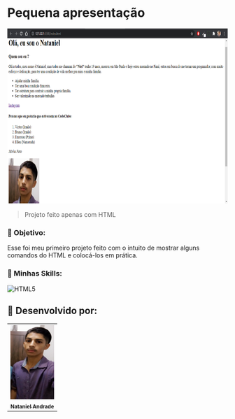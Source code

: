 # Pequena apresentação



<img src="./assets/project-screenshot.png" width="800px" height="400" alt="logo-yoga" >

> Projeto feito apenas com HTML


### 🎯 Objetivo:

Esse foi meu primeiro projeto feito com o intuito de mostrar alguns comandos do HTML e colocá-los em prática.

<h3>🚀 Minhas Skills: </h3>

![HTML5](https://img.shields.io/badge/-HTML5-333333?style=flat&logo=HTML5)

## 🤝 Desenvolvido por:

<table>
  <tr>
    <td align="center">
      <a href="https://www.linkedin.com/in/jos%C3%A9-nataniel-4764a4224/">
        <img src="./assets/niel.jpg" width="100px;" height="170px" alt="my-photo"/><br>
        <sub>
          <b>Nataniel Andrade</b>
        </sub>
      </a>
  </tr>
</table>
